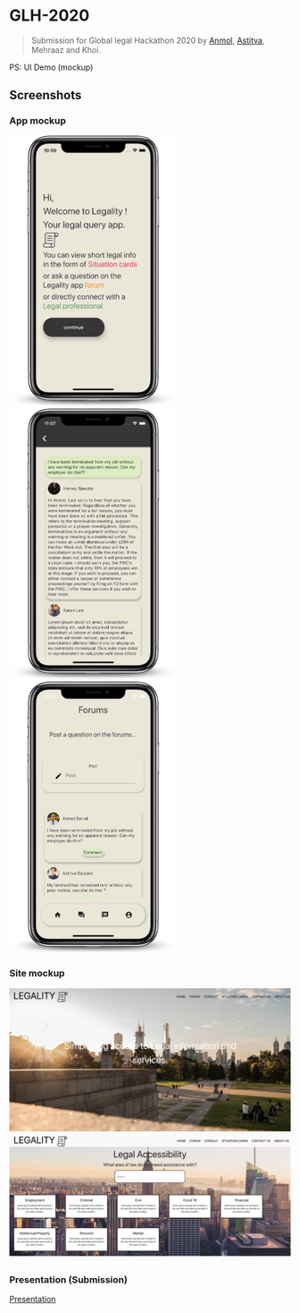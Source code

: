 # GLH-2020

> Submission for Global legal Hackathon 2020 by [Anmol](https://github.com/AnonSar), [Astitva](https://github.com/Asti7), Mehraaz and Khoi.

PS: UI Demo (mockup)

## Screenshots

### App mockup

<img src="https://github.com/Asti7/GLH_2020/blob/master/app/glh/screenshots/ss1.png" width="300"/>  <img src="https://github.com/Asti7/GLH_2020/blob/master/app/glh/screenshots/ss2.png" width="300"/>  <img src="https://github.com/Asti7/GLH_2020/blob/master/app/glh/screenshots/ss3.png" width="300"/>

### Site mockup

<img src="https://github.com/Asti7/GLH_2020/blob/master/app/glh/screenshots/ss4.png" width=""/>  

<img src="https://github.com/Asti7/GLH_2020/blob/master/app/glh/screenshots/ss5.png" width=""/>

### Presentation (Submission)

[Presentation](https://www.youtube.com/watch?v=7n2mWuX5DmE&feature=youtu.be)

